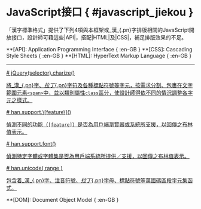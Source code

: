 
JavaScript接口 { #javascript_jiekou }
====

「漢字標準格式」提供了下列4項與本框架或_漢_{.pn}字排版相關的JavaScript開放接口，設計師可藉這些|API|，搭配|HTML|及|CSS|，補足排版效果的不足。

**[API]: Application Programming Interface { :en-GB }
**[CSS]: Cascading Style Sheets { :en-GB }
**[HTML]: HyperText Markup Language { :en-GB }

---


<div class="api">

<a href="api/javascript_jiekou-jquery.charize">
<article markdown="1">
# jQuery(selector).charize()

將_漢_{.pn}字、_拉丁_{.pn}字符及各種標點符號等字元，按需求分割、包裹在文字範圍元素`<span>`中，並以類別屬性`class`區分，使設計師得依不同的情況調整各字元之樣式。
</article>
</a>



<!--<a href="api/javascript_jiekou-han.convert">
<article markdown="1">
# jQuery(selector).hanInit()

將原始|HTML|代碼轉換成可完整支援樣式集`han.css`的代碼，適用於|DOM|更動後，新加入的元素或文字範圍。
</article>
</a>-->




<a href="api/javascript_jiekou-han.support.feature">
<article markdown="1">
# han.support.\[feature\]()

偵測不同的功能（`[feature]`）是否為用戶端瀏覽器或系統所支援，以回傳之布林值表示。
</article>
</a>



<a href="api/javascript_jiekou-han.support.font">
<article markdown="1">
# han.support.font()

偵測特定字體或字體集是否為用戶端系統所提供／支援，以回傳之布林值表示。
</article>
</a>



<a href="api/javascript_jiekou-han.unicode">
<article markdown="1">
# han.unicode( range )

包含着_漢_{.pn}字、注音符號、_拉丁_{.pn}字母、標點符號等萬國碼區段字元集函式。
</article>
</a>

</div>

**[DOM]: Document Object Model { :en-GB }










